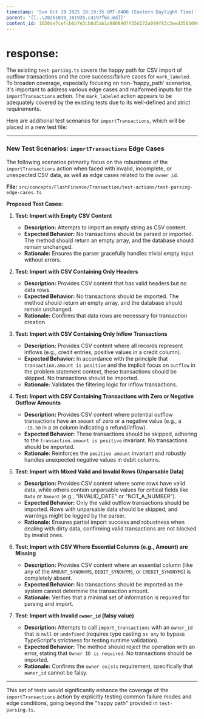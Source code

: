 ```yaml
---
timestamp: 'Sun Oct 19 2025 10:19:35 GMT-0400 (Eastern Daylight Time)'
parent: '[[..\20251019_101935.c4197f6e.md]]'
content_id: 1650de7cefcb6b7e3cb6d5ab1a9808907435d172a099f83c3eed350b0983224d
---
```


# response:

The existing `test-parsing.ts` covers the happy path for CSV import of outflow transactions and the core success/failure cases for `mark_labeled`. To broaden coverage, especially focusing on non-'happy\_path' scenarios, it's important to address various edge cases and malformed inputs for the `importTransactions` action. The `mark_labeled` action appears to be adequately covered by the existing tests due to its well-defined and strict requirements.

Here are additional test scenarios for `importTransactions`, which will be placed in a new test file:

***

### New Test Scenarios: `importTransactions` Edge Cases

The following scenarios primarily focus on the robustness of the `importTransactions` action when faced with invalid, incomplete, or unexpected CSV data, as well as edge cases related to the `owner_id`.

**File:** `src/concepts/FlashFinance/Transaction/test-actions/test-parsing-edge-cases.ts`

**Proposed Test Cases:**

1. **Test: Import with Empty CSV Content**
   * **Description:** Attempts to import an empty string as CSV content.
   * **Expected Behavior:** No transactions should be parsed or imported. The method should return an empty array, and the database should remain unchanged.
   * **Rationale:** Ensures the parser gracefully handles trivial empty input without errors.

2. **Test: Import with CSV Containing Only Headers**
   * **Description:** Provides CSV content that has valid headers but no data rows.
   * **Expected Behavior:** No transactions should be imported. The method should return an empty array, and the database should remain unchanged.
   * **Rationale:** Confirms that data rows are necessary for transaction creation.

3. **Test: Import with CSV Containing Only Inflow Transactions**
   * **Description:** Provides CSV content where all records represent inflows (e.g., credit entries, positive values in a credit column).
   * **Expected Behavior:** In accordance with the principle that `transaction.amount is positive` and the implicit focus on `outflow` in the problem statement context, these transactions should be skipped. No transactions should be imported.
   * **Rationale:** Validates the filtering logic for inflow transactions.

4. **Test: Import with CSV Containing Transactions with Zero or Negative Outflow Amounts**
   * **Description:** Provides CSV content where potential outflow transactions have an `amount` of zero or a negative value (e.g., a `-15.50` in a `DR` column indicating a refund/inflow).
   * **Expected Behavior:** These transactions should be skipped, adhering to the `transaction.amount is positive` invariant. No transactions should be imported.
   * **Rationale:** Reinforces the `positive amount` invariant and robustly handles unexpected negative values in debit columns.

5. **Test: Import with Mixed Valid and Invalid Rows (Unparsable Data)**
   * **Description:** Provides CSV content where some rows have valid data, while others contain unparsable values for critical fields like `Date` or `Amount` (e.g., "INVALID\_DATE" or "NOT\_A\_NUMBER").
   * **Expected Behavior:** Only the valid outflow transactions should be imported. Rows with unparsable data should be skipped, and warnings might be logged by the parser.
   * **Rationale:** Ensures partial import success and robustness when dealing with dirty data, confirming valid transactions are not blocked by invalid ones.

6. **Test: Import with CSV Where Essential Columns (e.g., Amount) are Missing**
   * **Description:** Provides CSV content where an essential column (like any of the `AMOUNT_SYNONYMS`, `DEBIT_SYNONYMS`, or `CREDIT_SYNONYMS`) is completely absent.
   * **Expected Behavior:** No transactions should be imported as the system cannot determine the transaction amount.
   * **Rationale:** Verifies that a minimal set of information is required for parsing and import.

7. **Test: Import with Invalid `owner_id` (falsy value)**
   * **Description:** Attempts to call `import_transactions` with an `owner_id` that is `null` or `undefined` (requires type casting `as any` to bypass TypeScript's strictness for testing runtime validation).
   * **Expected Behavior:** The method should reject the operation with an error, stating that `Owner ID is required`. No transactions should be imported.
   * **Rationale:** Confirms the `owner exists` requirement, specifically that `owner_id` cannot be falsy.

***

This set of tests would significantly enhance the coverage of the `importTransactions` action by explicitly testing common failure modes and edge conditions, going beyond the "happy path" provided in `test-parsing.ts`.
